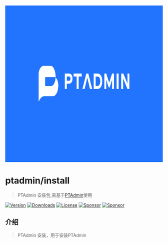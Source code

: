 <p align="center">
    <a href="https://www.pangtou.com"><img src="./public/logo.jpg" style="height: 500px" alt="PTAdmin"></a>
</p>

# ptadmin/install
> PTAdmin 安装包,需基于[PTAdmin](https://www.pangtou.com)使用

[![Version](https://img.shields.io/packagist/v/ptadmin/install?label=version)](https://packagist.org/packages/ptadmin/install)
[![Downloads](https://img.shields.io/packagist/dt/ptadmin/install)](https://packagist.org/packages/ptadmin/install)
[![License](https://img.shields.io/packagist/l/ptadmin/install)](https://packagist.org/packages/ptadmin/addon)
[![Sponsor](https://img.shields.io/static/v1?label=Sponsor&message=%E2%9D%A4)](https://www.pangtou.com)
[![Sponsor](https://img.shields.io/static/v1?label=Docs&message=PTAdmin&logo=readthedocs)](https://www.pangtou.com)

## 介绍
> PTAdmin 安装，用于安装PTAdmin

